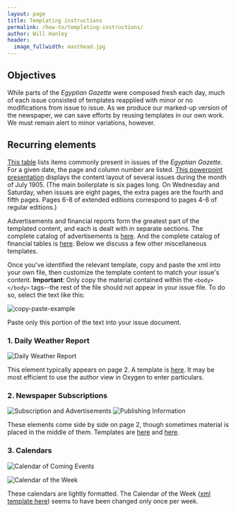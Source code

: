 ```yaml
---
layout: page
title: Templating instructions
permalink: /how-to/templating-instructions/
author: Will Hanley
header:
  image_fullwidth: masthead.jpg
---
```

## Objectives

While parts of the *Egyptian Gazette* were composed fresh each day, much of each issue consisted of templates reapplied with minor or no modifications from issue to issue. As we produce our marked-up version of the newspaper, we can save efforts by reusing templates in our own work. We must remain alert to minor variations, however.

## Recurring elements

[This table](https://docs.google.com/spreadsheets/d/118Zv13fpHfm67i1k0Sm79OThV4ApD-d1iccvrpw1iYU/edit?authuser=0) lists items commonly present in issues of the *Egyptian Gazette*. For a given date, the page and column number are listed. [This powerpoint presentation](https://docs.google.com/presentation/d/1vMoj-5ktfUAsfXrEbQJqy8vSsKhYiVyGVIZZqefrJW0/edit?authuser=0) displays the content layout of several issues during the month of July 1905. (The main boilerplate is six pages long. On Wednesday and Saturday, when issues are eight pages, the extra pages are the fourth and fifth pages. Pages 6-8 of extended editions correspond to pages 4-6 of regular editions.)

Advertisements and financial reports form the greatest part of the templated content, and each is dealt with in separate sections. The complete catalog of advertisements is [here](https://dig-eg-gaz.github.io/advertisements/). And the complete catalog of financial tables is [here](https://dig-eg-gaz.github.io/financial-tables/). Below we discuss a few other miscellaneous templates.

Once you've identified the relevant template, copy and paste the xml into your own file, then customize the template content to match your issue's content. **Important**: Only copy the material contained within the `<body> </body>` tags--the rest of the file should not appear in your issue file. To do so, select the text like this:

![copy-paste-example](https://github.com/dig-eg-gaz/dig-eg-gaz.github.io/blob/master/images/advertisement-copy-paste.png?raw=true)

Paste only this portion of the text into your issue document.

### 1. Daily Weather Report

![Daily Weather Report](https://github.com/dig-eg-gaz/boilerplates/blob/master/boilerplates-images/daily-weather-report.png?raw=true "Daily Weather Report")

This element typically appears on page 2. A template is [here](https://github.com/dig-eg-gaz/boilerplates/blob/master/Daily-Weather-Report.xml). It may be most efficient to use the author view in Oxygen to enter particulars.

### 2. Newspaper Subscriptions

![Subscription and Advertisements](https://github.com/dig-eg-gaz/boilerplates/blob/master/boilerplates-images/subscriptions-advertisements.png?raw=true)
![Publishing Information](https://github.com/dig-eg-gaz/boilerplates/blob/master/boilerplates-images/publishing-info.png?raw=true)

These elements come side by side on page 2, though sometimes material is placed in the middle of them. Templates are [here](https://github.com/dig-eg-gaz/boilerplates/blob/master/subscrptions-advertisements.xml) and [here](https://github.com/dig-eg-gaz/boilerplates/blob/master/publishing-info.xml).

### 3. Calendars

![Calendar of Coming Events](https://github.com/dig-eg-gaz/boilerplates/blob/master/boilerplates-images/calendar-of-coming-events.png?raw=true)

![Calendar of the Week](https://github.com/dig-eg-gaz/boilerplates/blob/master/boilerplates-images/calendar-of-the-week.png?raw=true)

These calendars are lightly formatted. The Calendar of the Week ([xml template here](https://github.com/dig-eg-gaz/boilerplates/blob/master/boilerplates-text/calendar-of-the-week.xml)) seems to have been changed only once per week.
